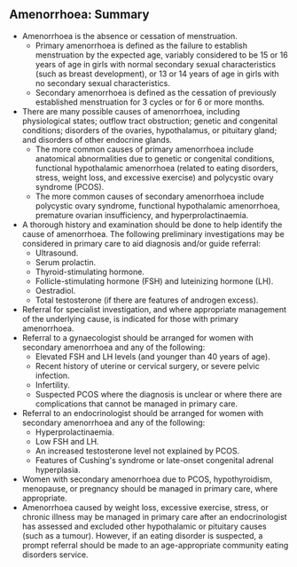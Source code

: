 ## Amenorrhoea: Summary

* Amenorrhoea is the absence or cessation of menstruation.   
  * Primary amenorrhoea is defined as the failure to establish menstruation by the expected age, variably considered to be 15 or 16 years of age in girls with normal secondary sexual characteristics (such as breast development), or 13 or 14 years of age in girls with no secondary sexual characteristics.
  * Secondary amenorrhoea is defined as the cessation of previously established menstruation for 3 cycles or for 6 or more months.  
* There are many possible causes of amenorrhoea, including physiological states; outflow tract obstruction; genetic and congenital conditions; disorders of the ovaries, hypothalamus, or pituitary gland; and disorders of other endocrine glands.  
  * The more common causes of primary amenorrhoea include anatomical abnormalities due to genetic or congenital conditions, functional hypothalamic amenorrhoea (related to eating disorders, stress, weight loss, and excessive exercise) and polycystic ovary syndrome (PCOS).  
  * The more common causes of secondary amenorrhoea include polycystic ovary syndrome, functional hypothalamic amenorrhoea, premature ovarian insufficiency, and hyperprolactinaemia.  
* A thorough history and examination should be done to help identify the cause of amenorrhoea. The following preliminary investigations may be considered in primary care to aid diagnosis and/or guide referral:  
  * Ultrasound.  
  * Serum prolactin.  
  * Thyroid-stimulating hormone.  
  * Follicle-stimulating hormone (FSH) and luteinizing hormone (LH).  
  * Oestradiol.  
  * Total testosterone (if there are features of androgen excess).  
* Referral for specialist investigation, and where appropriate management of the underlying cause, is indicated for those with primary amenorrhoea.  
* Referral to a gynaecologist should be arranged for women with secondary amenorrhoea and any of the following:  
  * Elevated FSH and LH levels (and younger than 40 years of age).  
  * Recent history of uterine or cervical surgery, or severe pelvic infection.  
  * Infertility.  
  * Suspected PCOS where the diagnosis is unclear or where there are complications that cannot be managed in primary care.   
* Referral to an endocrinologist should be arranged for women with secondary amenorrhoea and any of the following:  
  * Hyperprolactinaemia.  
  * Low FSH and LH.  
  * An increased testosterone level not explained by PCOS.  
  * Features of Cushing's syndrome or late-onset congenital adrenal hyperplasia.  
* Women with secondary amenorrhoea due to PCOS, hypothyroidism, menopause, or pregnancy should be managed in primary care, where appropriate.  
* Amenorrhoea caused by weight loss, excessive exercise, stress, or chronic illness may be managed in primary care after an endocrinologist has assessed and excluded other hypothalamic or pituitary causes (such as a tumour). However, if an eating disorder is suspected, a prompt referral should be made to an age-appropriate community eating disorders service.

